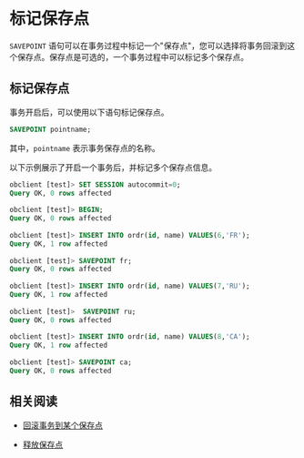 # 标记保存点

`SAVEPOINT` 语句可以在事务过程中标记一个"保存点"，您可以选择将事务回滚到这个保存点。保存点是可选的，一个事务过程中可以标记多个保存点。

## 标记保存点

事务开启后，可以使用以下语句标记保存点。

```sql
SAVEPOINT pointname;
```

其中，`pointname` 表示事务保存点的名称。

以下示例展示了开启一个事务后，并标记多个保存点信息。

```sql
obclient [test]> SET SESSION autocommit=0;
Query OK, 0 rows affected 
   
obclient [test]> BEGIN;
Query OK, 0 rows affected 
   
obclient [test]> INSERT INTO ordr(id, name) VALUES(6,'FR');
Query OK, 1 row affected 
   
obclient [test]> SAVEPOINT fr;
Query OK, 0 rows affected 
   
obclient [test]> INSERT INTO ordr(id, name) VALUES(7,'RU');
Query OK, 1 row affected 
   
obclient [test]>  SAVEPOINT ru;
Query OK, 0 rows affected 
   
obclient [test]> INSERT INTO ordr(id, name) VALUES(8,'CA');
Query OK, 1 row affected 
   
obclient [test]> SAVEPOINT ca;
Query OK, 0 rows affected
```

## 相关阅读

* [回滚事务到某个保存点](2.rollback-to-a-savepoint.md)

* [释放保存点](3.release-a-savepoint.md)
